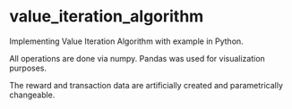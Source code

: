 # value_iteration_algorithm
Implementing Value Iteration Algorithm with example in Python. 

All operations are done via numpy. Pandas was used for visualization purposes.

The reward and transaction data are artificially created and parametrically changeable.

